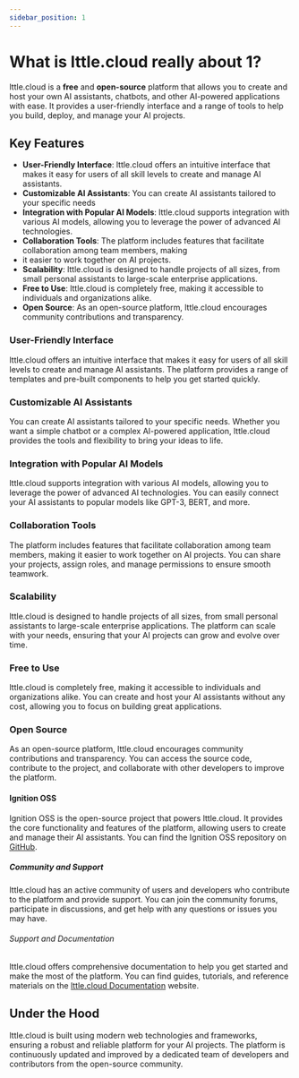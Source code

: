 ```yaml
---
sidebar_position: 1
---
```


# What is lttle.cloud really about 1?

lttle.cloud is a **free** and **open-source** platform that allows you to create and host your own AI assistants, chatbots, and other AI-powered applications with ease. It provides a user-friendly interface and a range of tools to help you build, deploy, and manage your AI projects.

## Key Features

- **User-Friendly Interface**: lttle.cloud offers an intuitive interface that makes it easy for users of all skill levels to create and manage AI assistants.
- **Customizable AI Assistants**: You can create AI assistants tailored to your specific needs
- **Integration with Popular AI Models**: lttle.cloud supports integration with various AI models, allowing you to leverage the power of advanced AI technologies.
- **Collaboration Tools**: The platform includes features that facilitate collaboration among team members, making
- it easier to work together on AI projects.
- **Scalability**: lttle.cloud is designed to handle projects of all sizes, from small personal assistants to large-scale enterprise applications.
- **Free to Use**: lttle.cloud is completely free, making it accessible to individuals and organizations alike.
- **Open Source**: As an open-source platform, lttle.cloud encourages community contributions and transparency.

### User-Friendly Interface

lttle.cloud offers an intuitive interface that makes it easy for users of all skill levels to create and manage AI assistants. The platform provides a range of templates and pre-built components to help you get started quickly.

### Customizable AI Assistants

You can create AI assistants tailored to your specific needs. Whether you want a simple chatbot or a complex AI-powered application, lttle.cloud provides the tools and flexibility to bring your ideas to life.

### Integration with Popular AI Models

lttle.cloud supports integration with various AI models, allowing you to leverage the power of advanced AI technologies. You can easily connect your AI assistants to popular models like GPT-3, BERT, and more.

### Collaboration Tools

The platform includes features that facilitate collaboration among team members, making it easier to work together on AI projects. You can share your projects, assign roles, and manage permissions to ensure smooth teamwork.

### Scalability

lttle.cloud is designed to handle projects of all sizes, from small personal assistants to large-scale enterprise applications. The platform can scale with your needs, ensuring that your AI projects can grow and evolve over time.

### Free to Use

lttle.cloud is completely free, making it accessible to individuals and organizations alike. You can create and host your AI assistants without any cost, allowing you to focus on building great applications.

### Open Source

As an open-source platform, lttle.cloud encourages community contributions and transparency. You can access the source code, contribute to the project, and collaborate with other developers to improve the platform.

#### Ignition OSS

Ignition OSS is the open-source project that powers lttle.cloud. It provides the core functionality and features of the platform, allowing users to create and manage their AI assistants. You can find the Ignition OSS repository on [GitHub](https://github.com/lttle-cloud/ignition).

##### Community and Support

lttle.cloud has an active community of users and developers who contribute to the platform and provide support. You can join the community forums, participate in discussions, and get help with any questions or issues you may have.

###### Support and Documentation

lttle.cloud offers comprehensive documentation to help you get started and make the most of the platform. You can find guides, tutorials, and reference materials on the [lttle.cloud Documentation](https://docs.lttle.cloud) website.

## Under the Hood

lttle.cloud is built using modern web technologies and frameworks, ensuring a robust and reliable platform for your AI projects. The platform is continuously updated and improved by a dedicated team of developers and contributors from the open-source community.
